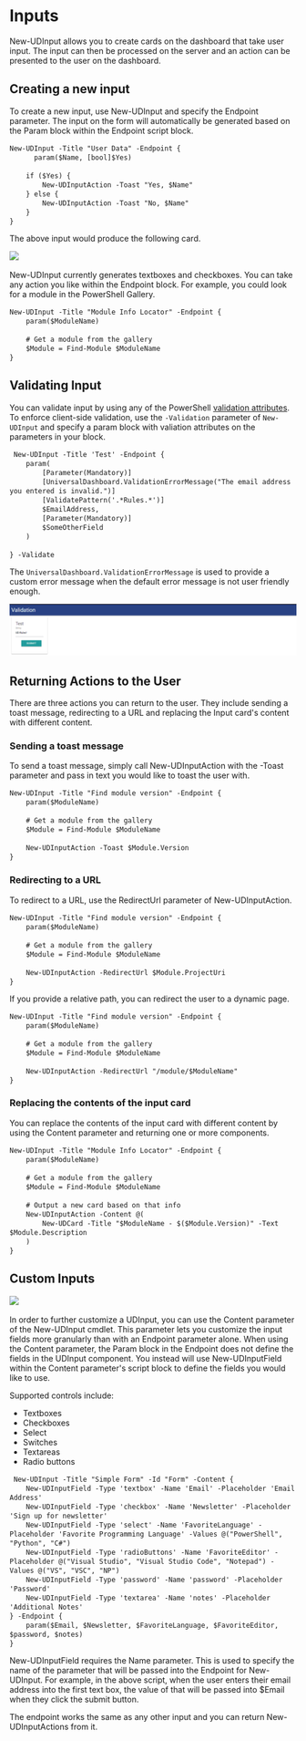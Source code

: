 # Inputs

New-UDInput allows you to create cards on the dashboard that take user input. The input can then be processed on the server and an action can be presented to the user on the dashboard.

## Creating a new input

To create a new input, use New-UDInput and specify the Endpoint parameter. The input on the form will automatically be generated based on the Param block within the Endpoint script block.

```text
New-UDInput -Title "User Data" -Endpoint {
      param($Name, [bool]$Yes)

    if ($Yes) {
        New-UDInputAction -Toast "Yes, $Name"
    } else {
        New-UDInputAction -Toast "No, $Name"
    }
}
```

The above input would produce the following card.

![](../../.gitbook/assets/new-udinput.png)

New-UDInput currently generates textboxes and checkboxes. You can take any action you like within the Endpoint block. For example, you could look for a module in the PowerShell Gallery.

```text
New-UDInput -Title "Module Info Locator" -Endpoint {
    param($ModuleName) 

    # Get a module from the gallery
    $Module = Find-Module $ModuleName
}
```

## Validating Input

You can validate input by using any of the PowerShell [validation attributes](https://docs.microsoft.com/en-us/powershell/developer/cmdlet/validating-parameter-input). To enforce client-side validation, use the `-Validation` parameter of `New-UDInput` and specify a param block with valiation attributes on the parameters in your block.

```text
 New-UDInput -Title 'Test' -Endpoint {
    param(
        [Parameter(Mandatory)]
        [UniversalDashboard.ValidationErrorMessage("The email address you entered is invalid.")]
        [ValidatePattern('.*Rules.*')]
        $EmailAddress,
        [Parameter(Mandatory)]
        $SomeOtherField
    )

} -Validate
```

The `UniversalDashboard.ValidationErrorMessage` is used to provide a custom error message when the default error message is not user friendly enough.

![](../../.gitbook/assets/898df26f11ef22bed97a32cc2d1b87c9987456ca.gif)

## Returning Actions to the User

There are three actions you can return to the user. They include sending a toast message, redirecting to a URL and replacing the Input card's content with different content.

### Sending a toast message

To send a toast message, simply call New-UDInputAction with the -Toast parameter and pass in text you would like to toast the user with.

```text
New-UDInput -Title "Find module version" -Endpoint {
    param($ModuleName) 

    # Get a module from the gallery
    $Module = Find-Module $ModuleName

    New-UDInputAction -Toast $Module.Version
}
```

### Redirecting to a URL

To redirect to a URL, use the RedirectUrl parameter of New-UDInputAction.

```text
New-UDInput -Title "Find module version" -Endpoint {
    param($ModuleName) 

    # Get a module from the gallery
    $Module = Find-Module $ModuleName

    New-UDInputAction -RedirectUrl $Module.ProjectUri
}
```

If you provide a relative path, you can redirect the user to a dynamic page.

```text
New-UDInput -Title "Find module version" -Endpoint {
    param($ModuleName) 

    # Get a module from the gallery
    $Module = Find-Module $ModuleName

    New-UDInputAction -RedirectUrl "/module/$ModuleName"
}
```

### Replacing the contents of the input card

You can replace the contents of the input card with different content by using the Content parameter and returning one or more components.

```text
New-UDInput -Title "Module Info Locator" -Endpoint {
    param($ModuleName) 

    # Get a module from the gallery
    $Module = Find-Module $ModuleName

    # Output a new card based on that info
    New-UDInputAction -Content @(
        New-UDCard -Title "$ModuleName - $($Module.Version)" -Text $Module.Description
    )
}
```

## Custom Inputs

![](../../.gitbook/assets/custom-inputs.png)

In order to further customize a UDInput, you can use the Content parameter of the New-UDInput cmdlet. This parameter lets you customize the input fields more granularly than with an Endpoint parameter alone. When using the Content parameter, the Param block in the Endpoint does not define the fields in the UDInput component. You instead will use New-UDInputField within the Content parameter's script block to define the fields you would like to use.

Supported controls include:

* Textboxes
* Checkboxes
* Select
* Switches
* Textareas
* Radio buttons

```text
 New-UDInput -Title "Simple Form" -Id "Form" -Content {
    New-UDInputField -Type 'textbox' -Name 'Email' -Placeholder 'Email Address'
    New-UDInputField -Type 'checkbox' -Name 'Newsletter' -Placeholder 'Sign up for newsletter'
    New-UDInputField -Type 'select' -Name 'FavoriteLanguage' -Placeholder 'Favorite Programming Language' -Values @("PowerShell", "Python", "C#")
    New-UDInputField -Type 'radioButtons' -Name 'FavoriteEditor' -Placeholder @("Visual Studio", "Visual Studio Code", "Notepad") -Values @("VS", "VSC", "NP")
    New-UDInputField -Type 'password' -Name 'password' -Placeholder 'Password'
    New-UDInputField -Type 'textarea' -Name 'notes' -Placeholder 'Additional Notes'
} -Endpoint {
    param($Email, $Newsletter, $FavoriteLanguage, $FavoriteEditor, $password, $notes)
}
```

New-UDInputField requires the Name parameter. This is used to specify the name of the parameter that will be passed into the Endpoint for New-UDInput. For example, in the above script, when the user enters their email address into the first text box, the value of that will be passed into $Email when they click the submit button.

The endpoint works the same as any other input and you can return New-UDInputActions from it.

